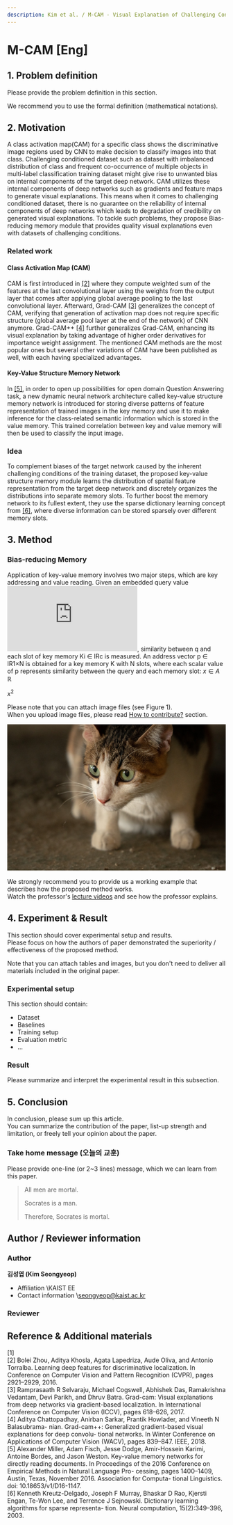 ```yaml
---
description: Kim et al. / M-CAM - Visual Explanation of Challenging Conditioned Dataset with Bias-reducing Memory / BMVC 2021
---
```


# M-CAM \[Eng\]

##  1. Problem definition

Please provide the problem definition in this section.

We recommend you to use the formal definition \(mathematical notations\).

## 2. Motivation

A class activation map(CAM) for a specific class shows the discriminative image regions used by CNN to make decision to classify images into that class.  Challenging conditioned dataset such as dataset with imbalanced distribution of class and frequent co-occurrence of multiple objects in multi-label classification training dataset might give rise to unwanted bias on internal components of the target deep network. CAM utilizes these internal components of deep networks such as gradients and feature maps to generate visual explanations. This means when it comes to challenging conditioned dataset, there is no guarantee on the reliability of internal components of deep networks which leads to degradation of credibility on generated visual explanations. 
To tackle such problems, they propose Bias-reducing memory module that provides quality visual explanations even with datasets of challenging conditions.

### Related work

#### Class Activation Map (CAM)

CAM is first introduced in [[2]](#2) where they compute weighted sum of the features at the last convolutional layer using the weights from the output layer that comes after applying global average pooling to the last convolutional layer. Afterward, Grad-CAM [[3]](#3) generalizes the concept of CAM, verifying that generation of activation map does not require specific structure (global average pool layer at the end of the network) of CNN anymore. Grad-CAM++ [[4]](#4) further generalizes Grad-CAM, enhancing its visual explanation by taking advantage of higher order derivatives for importance weight assignment. The mentioned CAM methods are the most popular ones but several other variations of CAM have been published as well, with each having specialized advantages. 

#### Key-Value Structure Memory Network

In [[5]](#5), in order to open up possibilities for open domain Question Answering task, a new dynamic neural network architecture called key-value structure memory network is introduced for storing diverse patterns of feature representation of trained images in the key memory and use it to make inference for the class-related semantic information which is stored in the value memory. This trained correlation between key and value memory will then be used to classify the input image. 


### Idea

To complement biases of the target network caused by the inherent challenging conditions of the training dataset, the proposed key-value structure memory module learns the distribution of spatial feature representation from the target deep network and discretely organizes the distributions into separate memory slots. To further boost the memory network to its fullest extent, they use the sparse dictionary learning concept from [[6]](#6), where diverse information can be stored sparsely over different memory slots.


## 3. Method

### Bias-reducing Memory

Application of key-value memory involves two major steps, which are key addressing and value reading. Given an embedded query value ![first](https://latex.codecogs.com/gif.latex?q%20%5Cepsilon%20%5Cmathbb%7BR%7D%5E%7Bc%7D), similarity between q and each slot of key memory Ki ∈ IRc is measured. An address vector p ∈ IR1×N is obtained for a key memory K with N slots, where each scalar value of p represents similarity between the query and each memory slot:
$x \in A$
$\mathbb{R}$

$x^2$







Please note that you can attach image files \(see Figure 1\).  
When you upload image files, please read [How to contribute?](../../how-to-contribute.md#image-file-upload) section.

![Figure 1: You can freely upload images in the manuscript.](../../.gitbook/assets/how-to-contribute/cat-example.jpg)

We strongly recommend you to provide us a working example that describes how the proposed method works.  
Watch the professor's [lecture videos](https://www.youtube.com/playlist?list=PLODUp92zx-j8z76RaVka54d3cjTx00q2N) and see how the professor explains.

## 4. Experiment & Result

This section should cover experimental setup and results.  
Please focus on how the authors of paper demonstrated the superiority / effectiveness of the proposed method.

Note that you can attach tables and images, but you don't need to deliver all materials included in the original paper.

### Experimental setup

This section should contain:

* Dataset
* Baselines
* Training setup
* Evaluation metric
* ...

### Result

Please summarize and interpret the experimental result in this subsection.

## 5. Conclusion

In conclusion, please sum up this article.  
You can summarize the contribution of the paper, list-up strength and limitation, or freely tell your opinion about the paper.

### Take home message \(오늘의 교훈\)

Please provide one-line \(or 2~3 lines\) message, which we can learn from this paper.

> All men are mortal.
>
> Socrates is a man.
>
> Therefore, Socrates is mortal.

## Author / Reviewer information

### Author

**김성엽 \(Kim Seongyeop\)** 

* Affiliation \KAIST EE
* Contact information \seongyeop@kaist.ac.kr


### Reviewer


## Reference & Additional materials

[1] <br>
<a id="2">[2]</a> 
Bolei Zhou, Aditya Khosla, Agata Lapedriza, Aude Oliva, and Antonio Torralba. Learning deep features for discriminative localization. In Conference on Computer Vision and Pattern Recognition (CVPR), pages 2921–2929, 2016. <br>
<a id="3">[3]</a>
Ramprasaath R Selvaraju, Michael Cogswell, Abhishek Das, Ramakrishna Vedantam, Devi Parikh, and Dhruv Batra. Grad-cam: Visual explanations from deep networks via gradient-based localization. In International Conference on Computer Vision (ICCV), pages 618–626, 2017. <br>
<a id="4">[4]</a>
Aditya Chattopadhay, Anirban Sarkar, Prantik Howlader, and Vineeth N Balasubrama- nian. Grad-cam++: Generalized gradient-based visual explanations for deep convolu- tional networks. In Winter Conference on Applications of Computer Vision (WACV), pages 839–847. IEEE, 2018. <br>
<a id="5">[5]</a>
Alexander Miller, Adam Fisch, Jesse Dodge, Amir-Hossein Karimi, Antoine Bordes, and Jason Weston. Key-value memory networks for directly reading documents. In Proceedings of the 2016 Conference on Empirical Methods in Natural Language Pro- cessing, pages 1400–1409, Austin, Texas, November 2016. Association for Computa- tional Linguistics. doi: 10.18653/v1/D16-1147. <br>
<a id="6">[6]</a>
Kenneth Kreutz-Delgado, Joseph F Murray, Bhaskar D Rao, Kjersti Engan, Te-Won Lee, and Terrence J Sejnowski. Dictionary learning algorithms for sparse representa- tion. Neural computation, 15(2):349–396, 2003. <br>


